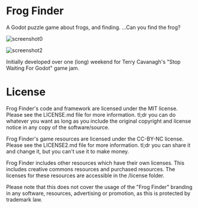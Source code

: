 # Frog Finder

A Godot puzzle game about frogs, and finding. ...Can you find the frog?

![screenshot0](https://user-images.githubusercontent.com/5902413/132281305-aa1afb0f-d5e8-446a-83b3-c3e9bdbe1b0a.jpg)

![screenshot2](https://user-images.githubusercontent.com/5902413/132281333-20e8d7dc-8667-47ef-956a-ccd61421d240.jpg)

Initially developed over one (long) weekend for Terry Cavanagh's "Stop Waiting For Godot" game jam.

# License

Frog Finder's code and framework are licensed under the MIT license. Please see the LICENSE.md file for more information. tl;dr you can do whatever you want as long as you include the original copyright and license notice in any copy of the software/source.

Frog Finder's game resources are licensed under the CC-BY-NC license. Please see the LICENSE2.md file for more information. tl;dr you can share it and change it, but you can't use it to make money.

Frog Finder includes other resources which have their own licenses. This includes creative commons resources and purchased resources. The licenses for these resources are accessible in the /license folder.

Please note that this does not cover the usage of the "Frog Finder" branding in any software, resources, advertising or promotion, as this is protected by trademark law.
